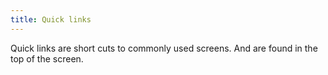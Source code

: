 ```yaml
---
title: Quick links
---
```

Quick links are short cuts to commonly used screens. And are found in the top of the screen.